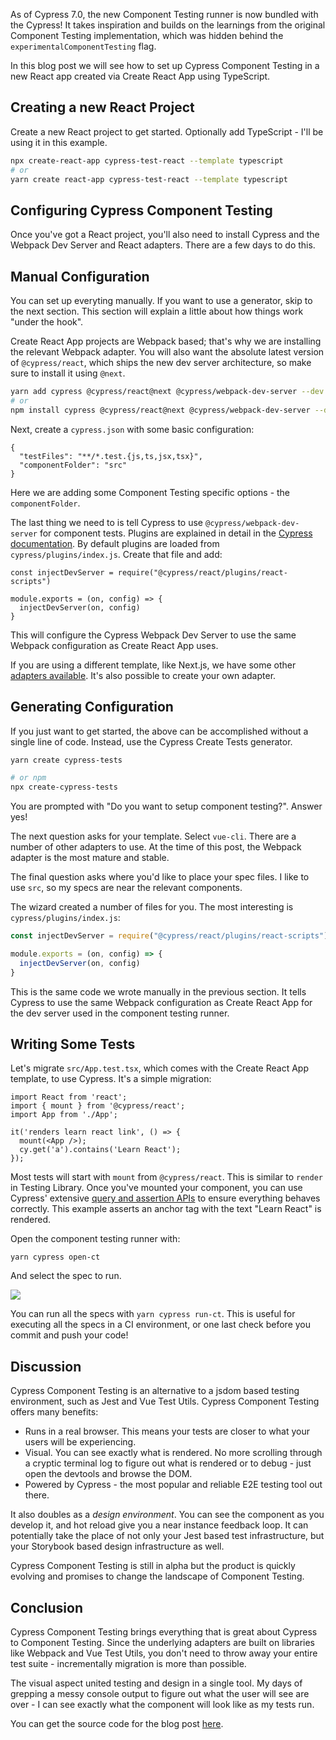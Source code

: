 As of Cypress 7.0, the new Component Testing runner is now bundled with the Cypress! It takes inspiration and builds on the learnings from the original Component Testing implementation, which was hidden behind the `experimentalComponentTesting` flag.

In this blog post we will see how to set up Cypress Component Testing in a new React app created via Create React App using TypeScript.

## Creating a new React Project

Create a new React project to get started. Optionally add TypeScript - I'll be using it in this example.

```sh
npx create-react-app cypress-test-react --template typescript
# or
yarn create react-app cypress-test-react --template typescript
```

## Configuring Cypress Component Testing

Once you've got a React project, you'll also need to install Cypress and the Webpack Dev Server and React adapters. There are a few days to do this.

## Manual Configuration

You can set up everyting manually. If you want to use a generator, skip to the next section. This section will explain a little about how things work "under the hook". 

Create React App projects are Webpack based; that's why we are installing the relevant Webpack adapter. You will also want the absolute latest version of `@cypress/react`, which ships the new dev server architecture, so make sure to install it using `@next`.

```sh
yarn add cypress @cypress/react@next @cypress/webpack-dev-server --dev
# or 
npm install cypress @cypress/react@next @cypress/webpack-dev-server --dev
```

Next, create a `cypress.json` with some basic configuration:

```
{
  "testFiles": "**/*.test.{js,ts,jsx,tsx}",
  "componentFolder": "src"
}
```

Here we are adding some Component Testing specific options - the `componentFolder`.

The last thing we need to is tell Cypress to use `@cypress/webpack-dev-server` for component tests. Plugins are explained in detail in the [Cypress documentation](https://docs.cypress.io/guides/tooling/plugins-guide#Installing-plugins). By default plugins are loaded from `cypress/plugins/index.js`. Create that file and add:

```
const injectDevServer = require("@cypress/react/plugins/react-scripts")

module.exports = (on, config) => {
  injectDevServer(on, config)
}
```


This will configure the Cypress Webpack Dev Server to use the same Webpack configuration as Create React App uses.

If you are using a different template, like Next.js, we have some other [adapters available](https://github.com/cypress-io/cypress/tree/develop/npm/react/plugins). It's also possible to create your own adapter.

## Generating Configuration

If you just want to get started, the above can be accomplished without a single line of code. Instead, use the Cypress Create Tests generator.

```sh
yarn create cypress-tests

# or npm
npx create-cypress-tests
```

You are prompted with "Do you want to setup component testing?". Answer yes!

The next question asks for your template. Select `vue-cli`. There are a number of other adapters to use. At the time of this post, the Webpack adapter is the most mature and stable.

The final question asks where you'd like to place your spec files. I like to use `src`, so my specs are near the relevant components.

The wizard created a number of files for you. The most interesting is `cypress/plugins/index.js`:

```js
const injectDevServer = require("@cypress/react/plugins/react-scripts")

module.exports = (on, config) => {
  injectDevServer(on, config)
}
```

This is the same code we wrote manually in the previous section. It tells Cypress to use the same Webpack configuration as Create React App for the dev server used in the component testing runner.

## Writing Some Tests

Let's migrate `src/App.test.tsx`, which comes with the Create React App template, to use Cypress. It's a simple migration:

```
import React from 'react';
import { mount } from '@cypress/react';
import App from './App';

it('renders learn react link', () => {
  mount(<App />);
  cy.get('a').contains('Learn React');
});
```

Most tests will start with `mount` from `@cypress/react`. This is similar to `render` in Testing Library. Once you've mounted your component, you can use Cypress' extensive [query and assertion APIs](https://docs.cypress.io/api/table-of-contents) to ensure everything behaves correctly. This example asserts an anchor tag with the text "Learn React" is rendered.

Open the component testing runner with:

```
yarn cypress open-ct
```

And select the spec to run.

![](https://raw.githubusercontent.com/lmiller1990/cypress-react-template/master/cy-react.png)

You can run all the specs with `yarn cypress run-ct`. This is useful for executing all the specs in a CI environment, or one last check before you commit and push your code!

## Discussion

Cypress Component Testing is an alternative to a jsdom based testing environment, such as Jest and Vue Test Utils. Cypress Component Testing offers many benefits:

- Runs in a real browser. This means your tests are closer to what your users will be experiencing.
- Visual. You can see exactly what is rendered. No more scrolling through a cryptic terminal log to figure out what is rendered or to debug - just open the devtools and browse the DOM.
- Powered by Cypress - the most popular and reliable E2E testing tool out there.

It also doubles as a *design environment*. You can see the component as you develop it, and hot reload give you a near instance feedback loop. It can potentially take the place of not only your Jest based test infrastructure, but your Storybook based design infrastructure as well. 

Cypress Component Testing is still in alpha but the product is quickly evolving and promises to change the landscape of Component Testing.

## Conclusion

Cypress Component Testing brings everything that is great about Cypress to Component Testing. Since the underlying adapters are built on libraries like Webpack and Vue Test Utils, you don't need to throw away your entire test suite - incrementally migration is more than possible. 

The visual aspect united testing and design in a single tool. My days of grepping a messy console output to figure out what the user will see are over - I can see exactly what the component will look like as my tests run.

You can get the source code for the blog post [here]().
